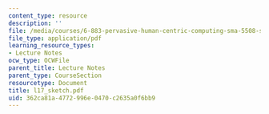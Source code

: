 ```yaml
---
content_type: resource
description: ''
file: /media/courses/6-883-pervasive-human-centric-computing-sma-5508-spring-2006/362ca81a4772996e0470c2635a0f6bb9_l17_sketch.pdf
file_type: application/pdf
learning_resource_types:
- Lecture Notes
ocw_type: OCWFile
parent_title: Lecture Notes
parent_type: CourseSection
resourcetype: Document
title: l17_sketch.pdf
uid: 362ca81a-4772-996e-0470-c2635a0f6bb9
---
```

